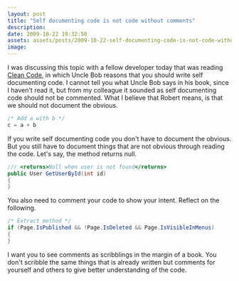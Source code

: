 ```yaml
---
layout: post
title: "Self documenting code is not code without comments"
description:
date: 2009-10-22 19:32:50
assets: assets/posts/2009-10-22-self-documenting-code-is-not-code-without-comments
image: 
---
```


I was discussing this topic with a fellow developer today that was reading [Clean Code](http://www.amazon.com/Clean-Code-Handbook-Software-Craftsmanship/dp/0132350882), in which Uncle Bob reasons that you should write self documenting code.  I cannot tell you what Uncle Bob says in his book, since I haven't read it, but from my colleague it sounded as self documenting code should not be commented. What I believe that Robert means, is that we should not document the obvious.

```csharp
/* Add a with b */
c = a + b
```

If you write self documenting code you don't have to document the obvious. But you still have to document things that are not obvious through reading the code. Let's say, the method returns null.

```csharp
/// <returns>Null when user is not found</returns>
public User GetUserById(int id)
{
}
```

You also need to comment your code to show your intent. Reflect on the following.

```csharp
/* Extract method */
if (Page.IsPublished && !Page.IsDeleted && Page.IsVisibleInMenus)
{
}
```

I want you to see comments as scribblings in the margin of a book. You don't scribble the same things that is already written but comments for yourself and others to give better understanding of the code.
